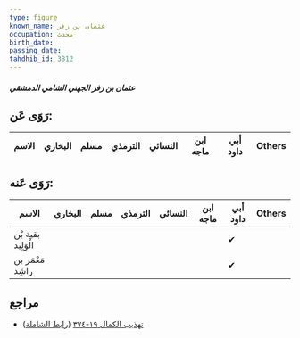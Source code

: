 ```yaml
---
type: figure
known_name: عثمان بن زفر
occupation: محدث
birth_date:
passing_date:
tahdhib_id: 3812
---
```

##### عثمان بن زفر الجهني الشامي الدمشقي

## رَوَى عَن:
| الاسم | البخاري | مسلم | الترمذي | النسائي | ابن ماجه | أبي داود | Others |
| ----- | ------- | ---- | ------- | ------- | -------- | -------- | ------ |
## رَوَى عَنه:
| الاسم              | البخاري | مسلم | الترمذي | النسائي | ابن ماجه | أبي داود | Others |
| ------------------ | ------- | ---- | ------- | ------- | -------- | -------- | ------ |
| بقية بْن الْوَلِيد |         |      |         |         |          | ✔        |        |
| مَعْمَر بن راشِد   |         |      |         |         |          | ✔        |        |
## مراجع
- [تهذيب الكمال ١٩-٣٧٤](obsidian://open?vault=Tahdhib-al-Kamal&file=Figures/٣٨١٢-عثمان%20بن%20زفر%20الجهني%20الشامي%20الدمشقي) ([رابط الشاملة](https://shamela.ws/book/3722/9948))